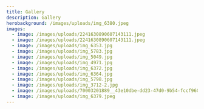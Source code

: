 ```yaml
---
title: Gallery
description: Gallery
herobackground: /images/uploads/img_6380.jpeg
images:
  - image: /images/uploads/2241630890607143111.jpeg
  - image: /images/uploads/2241630890607143111.jpeg
  - image: /images/uploads/img_6353.jpg
  - image: /images/uploads/img_5783.jpg
  - image: /images/uploads/img_5049.jpg
  - image: /images/uploads/img_4971.jpg
  - image: /images/uploads/img_6372.jpg
  - image: /images/uploads/img_6364.jpg
  - image: /images/uploads/img_5798.jpg
  - image: /images/uploads/img_3712-2.jpg
  - image: /images/uploads/70003201889__43e10dbe-dd23-47d0-9b54-fccf960484f2.jpeg
  - image: /images/uploads/img_6379.jpeg
---
```

